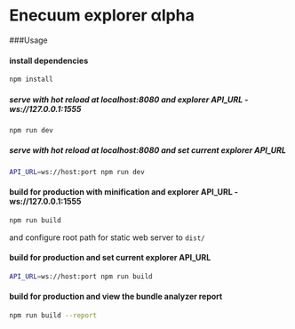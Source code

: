 # Enecuum explorer &alpha;lpha

###Usage


#### install dependencies
``` bash
npm install
```
  
##### serve with hot reload at localhost:8080 and explorer API_URL - ws://127.0.0.1:1555
```bash
npm run dev 
```

##### serve with hot reload at localhost:8080 and set current explorer API_URL
```bash
API_URL=ws://host:port npm run dev 
```

#### build for production with minification and explorer API_URL - ws://127.0.0.1:1555
```bash
npm run build
```
and configure root path for static web server to `dist/`

#### build for production and set current explorer API_URL
```bash
API_URL=ws://host:port npm run build
```

#### build for production and view the bundle analyzer report
```bash
npm run build --report
```

